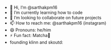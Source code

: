 - 👋 Hi, I’m @sarthakpm16
- 🌱 I’m currently learning how to code
- 💞️ I’m looking to collaborate on future projects
- 📫 How to reach me: @sarthakpm16 (instagram)
- 😄 Pronouns: he/him
- ⚡ Fun fact: Matcha🍵
- founding klinn and skoutd:

<!---
sarthakpm16/sarthakpm16 is a ✨ special ✨ repository because its `README.md` (this file) appears on your GitHub profile.
You can click the Preview link to take a look at your changes.
--->
